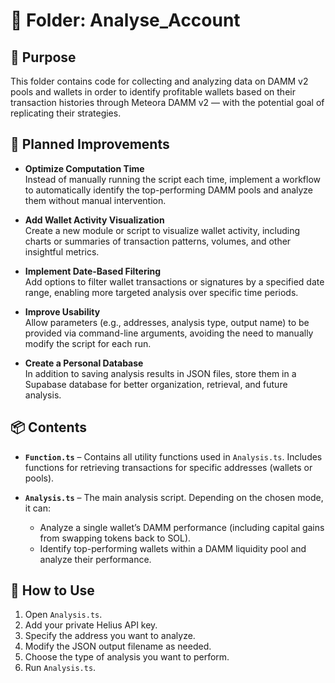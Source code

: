 # 📂 Folder: Analyse_Account

## 📄 Purpose
This folder contains code for collecting and analyzing data on DAMM v2 pools and wallets in order to identify profitable wallets based on their transaction histories through Meteora DAMM v2 — with the potential goal of replicating their strategies.

## 🔄 Planned Improvements

- **Optimize Computation Time**  
  Instead of manually running the script each time, implement a workflow to automatically identify the top-performing DAMM pools and analyze them without manual intervention.

- **Add Wallet Activity Visualization**  
  Create a new module or script to visualize wallet activity, including charts or summaries of transaction patterns, volumes, and other insightful metrics.

- **Implement Date-Based Filtering**  
  Add options to filter wallet transactions or signatures by a specified date range, enabling more targeted analysis over specific time periods.

- **Improve Usability**  
  Allow parameters (e.g., addresses, analysis type, output name) to be provided via command-line arguments, avoiding the need to manually modify the script for each run.

- **Create a Personal Database**  
  In addition to saving analysis results in JSON files, store them in a Supabase database for better organization, retrieval, and future analysis.

## 📦 Contents

- **`Function.ts`** – Contains all utility functions used in `Analysis.ts`. Includes functions for retrieving transactions for specific addresses (wallets or pools).

- **`Analysis.ts`** – The main analysis script. Depending on the chosen mode, it can:
  - Analyze a single wallet’s DAMM performance (including capital gains from swapping tokens back to SOL).
  - Identify top-performing wallets within a DAMM liquidity pool and analyze their performance.

## 🧪 How to Use

1. Open `Analysis.ts`.
2. Add your private Helius API key.
3. Specify the address you want to analyze.
4. Modify the JSON output filename as needed.
5. Choose the type of analysis you want to perform.
6. Run `Analysis.ts`.
